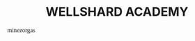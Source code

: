 <h1 style="font-family: Luminari"><h1 align=center> <b>WELLSHARD ACADEMY</b> </h1></h1>

<p style="font-family: Baskerville"> minezorgas </p>
